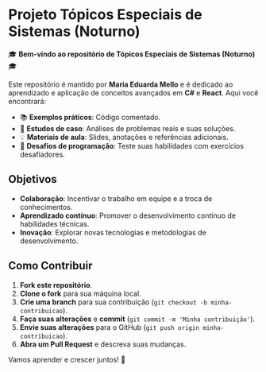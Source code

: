 #  Projeto Tópicos Especiais de Sistemas (Noturno)

🎓 **Bem-vindo ao repositório de Tópicos Especiais de Sistemas (Noturno)** 🎓

Este repositório é mantido por **Maria Eduarda Mello** e é dedicado ao aprendizado e aplicação de conceitos avançados em **C#** e **React**. Aqui você encontrará:

- 📚 **Exemplos práticos**: Código comentado.
- 🧠 **Estudos de caso**: Análises de problemas reais e suas soluções.
- 💡 **Materiais de aula**: Slides, anotações e referências adicionais.
- 🚀 **Desafios de programação**: Teste suas habilidades com exercícios desafiadores.

## Objetivos

- **Colaboração**: Incentivar o trabalho em equipe e a troca de conhecimentos. 
- **Aprendizado contínuo**: Promover o desenvolvimento contínuo de habilidades técnicas.
- **Inovação**: Explorar novas tecnologias e metodologias de desenvolvimento.

## Como Contribuir

1. **Fork este repositório**.
2. **Clone o fork** para sua máquina local.
3. **Crie uma branch** para sua contribuição (`git checkout -b minha-contribuicao`).
4. **Faça suas alterações** e **commit** (`git commit -m 'Minha contribuição'`).
5. **Envie suas alterações** para o GitHub (`git push origin minha-contribuicao`).
6. **Abra um Pull Request** e descreva suas mudanças.


Vamos aprender e crescer juntos! 🚀

